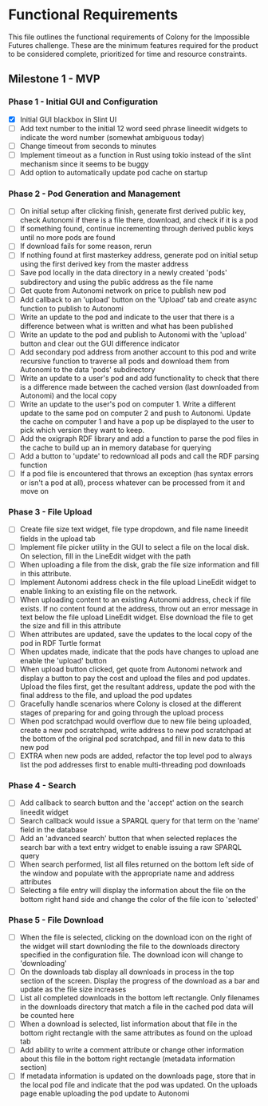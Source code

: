 # Functional Requirements

This file outlines the functional requirements of Colony for the Impossible Futures challenge. These are the minimum features required for the product to be considered complete, prioritized for time and resource constraints.

## Milestone 1 - MVP

### Phase 1 - Initial GUI and Configuration

- [x] Initial GUI blackbox in Slint UI
- [ ] Add text number to the initial 12 word seed phrase lineedit widgets to indicate the word number (somewhat ambiguous today)
- [ ] Change timeout from seconds to minutes
- [ ] Implement timeout as a function in Rust using tokio instead of the slint mechanism since it seems to be buggy
- [ ] Add option to automatically update pod cache on startup

### Phase 2 - Pod Generation and Management

- [ ] On initial setup after clicking finish, generate first derived public key, check Autonomi if there is a file there, download, and check if it is a pod
- [ ] If something found, continue incrementing through derived public keys until no more pods are found
- [ ] If download fails for some reason, rerun
- [ ] If nothing found at first masterkey address, generate pod on initial setup using the first derived key from the master address
- [ ] Save pod locally in the data directory in a newly created 'pods' subdirectory and using the public address as the file name
- [ ] Get quote from Autonomi network on price to publish new pod
- [ ] Add callback to an 'upload' button on the 'Upload' tab and create async function to publish to Autonomi
- [ ] Write an update to the pod and indicate to the user that there is a difference between what is written and what has been published
- [ ] Write an update to the pod and publish to Autonomi with the 'upload' button and clear out the GUI difference indicator
- [ ] Add secondary pod address from another account to this pod and write recursive function to traverse all pods and download them from Autonomi to the data 'pods' subdirectory
- [ ] Write an update to a user's pod and add functionality to check that there is a difference made between the cached version (last downloaded from Autonomi) and the local copy
- [ ] Write an update to the user's pod on computer 1. Write a different update to the same pod on computer 2 and push to Autonomi. Update the cache on computer 1 and have a pop up be displayed to the user to pick which version they want to keep.
- [ ] Add the oxigraph RDF library and add a function to parse the pod files in the cache to build up an in memory database for querying
- [ ] Add a button to 'update' to redownload all pods and call the RDF parsing function
- [ ] If a pod file is encountered that throws an exception (has syntax errors or isn't a pod at all), process whatever can be processed from it and move on

### Phase 3 - File Upload

- [ ] Create file size text widget, file type dropdown, and file name lineedit fields in the upload tab
- [ ] Implement file picker utility in the GUI to select a file on the local disk. On selection, fill in the LineEdit widget with the path
- [ ] When uploading a file from the disk, grab the file size information and fill in this attribute.
- [ ] Implement Autonomi address check in the file upload LineEdit widget to enable linking to an existing file on the network. 
- [ ] When uploading content to an existing Autonomi address, check if file exists. If no content found at the address, throw out an error message in text below the file upload LineEdit widget. Else download the file to get the size and fill in this attribute
- [ ] When attributes are updated, save the updates to the local copy of the pod in RDF Turtle format
- [ ] When updates made, indicate that the pods have changes to upload ane enable the 'upload' button
- [ ] When upload button clicked, get quote from Autonomi network and display a button to pay the cost and upload the files and pod updates. Upload the files first, get the resultant address, update the pod with the final address to the file, and upload the pod updates
- [ ] Gracefully handle scenarios where Colony is closed at the different stages of preparing for and going through the upload process
- [ ] When pod scratchpad would overflow due to new file being uploaded, create a new pod scratchpad, write address to new pod scratchpad at the bottom of the original pod scratchpad, and fill in new data to this new pod
- [ ] EXTRA when new pods are added, refactor the top level pod to always list the pod addresses first to enable multi-threading pod downloads

### Phase 4 - Search

- [ ] Add callback to search button and the 'accept' action on the search lineedit widget
- [ ] Search callback would issue a SPARQL query for that term on the 'name' field in the database
- [ ] Add an 'advanced search' button that when selected replaces the search bar with a text entry widget to enable issuing a raw SPARQL query
- [ ] When search performed, list all files returned on the bottom left side of the window and populate with the appropriate name and address attributes
- [ ] Selecting a file entry will display the information about the file on the bottom right hand side and change the color of the file icon to 'selected'

### Phase 5 - File Download

- [ ] When the file is selected, clicking on the download icon on the right of the widget will start downloding the file to the downloads directory specified in the configuration file. The download icon will change to 'downloading'
- [ ] On the downloads tab display all downloads in process in the top section of the screen. Display the progress of the download as a bar and update as the file size increases
- [ ] List all completed downloads in the bottom left rectangle. Only filenames in the downloads directory that match a file in the cached pod data will be counted here
- [ ] When a download is selected, list information about that file in the bottom right rectangle with the same attributes as found on the upload tab
- [ ] Add ability to write a comment attribute or change other information about this file in the bottom right rectangle (metadata information section)
- [ ] If metadata information is updated on the downloads page, store that in the local pod file and indicate that the pod was updated. On the uploads page enable uploading the pod update to Autonomi

